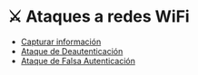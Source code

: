 # ⚔️ Ataques a redes WiFi

- [Capturar información](https://github.com/LShinkiZ/Hacking-WiFi/blob/main/Ataques/Capturar%20informaci%C3%B3n.md)
- [Ataque de Deautenticación](https://github.com/LShinkiZ/Hacking-WiFi/blob/main/Ataques/Ataque%20de%20Deautenticaci%C3%B3n.md)
- [Ataque de Falsa Autenticación](https://github.com/LShinkiZ/Hacking-WiFi/blob/main/Ataques/Ataque%20de%20Falsa%20Autenticaci%C3%B3n.md)
